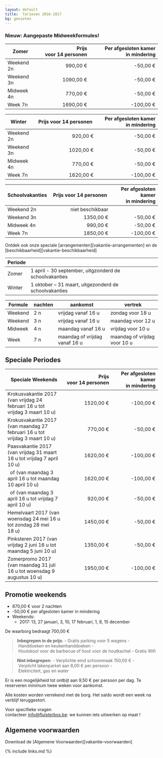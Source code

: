 ```yaml
---
layout: default
title:  Tarieven 2016-2017
bg: genieten
---
```


### Nieuw: Aangepaste Midweekformules!


|Zomer      | Prijs voor 14 personen | Per afgesloten kamer in mindering
|-----------|-----------------------:|---------------------------:
|Weekend 2n |   990,00&nbsp;€        |  -50,00&nbsp;€
|Weekend 3n |  1090,00&nbsp;€        |  -50,00&nbsp;€
|Midweek 4n |   770,00&nbsp;€        |  -50,00&nbsp;€
|Week 7n    |  1690,00&nbsp;€        | -100,00&nbsp;€

|Winter     | Prijs voor 14 personen | Per afgesloten kamer in mindering
|-----------|-----------------------:|---------------------------:
|Weekend 2n |   920,00&nbsp;€        |  -50,00&nbsp;€
|Weekend 3n |  1020,00&nbsp;€        |  -50,00&nbsp;€
|Midweek 4n |   770,00&nbsp;€        |  -50,00&nbsp;€
|Week 7n    |  1620,00&nbsp;€        | -100,00&nbsp;€

|Schoolvakanties | Prijs voor 14 personen | Per afgesloten kamer in mindering
|-----------|-----------------------:|---------------------------:
|Weekend 2n |   niet beschikbaar     |
|Weekend 3n |  1350,00&nbsp;€        |  -50,00&nbsp;€
|Midweek 4n |   990,00&nbsp;€        |  -50,00&nbsp;€
|Week 7n    |  1850,00&nbsp;€        | -100,00&nbsp;€

Ontdek ook onze speciale [arrangementen][vakantie-arrangementen] en de [beschikbaarheid][vakantie-beschikbaarheid]

|Periode ||
|------- |-------------
|Zomer   |  1 april - 30 september, uitgzonderd de schoolvakanties            
|Winter  |  1 oktober – 31 maart, uitgezonderd de schoolvakanties

|Formule          | nachten | aankomst                                | vertrek
|-----------------|---------|-----------------------------------------|-----------------------------------
|Weekend          | 2 n     | vrijdag vanaf&nbsp;16&nbsp;u            | zondag voor&nbsp;18&nbsp;u
|Weekend          | 3 n     | vrijdag vanaf&nbsp;16&nbsp;u            | maandag voor&nbsp;12&nbsp;u
|Midweek          | 4 n     | maandag vanaf&nbsp;16&nbsp;u            | vrijdag voor&nbsp;10&nbsp;u
|Week             | 7 n     | maandag of vrijdag vanaf&nbsp;16&nbsp;u | maandag of vrijdag  voor&nbsp;10&nbsp;u


## Speciale Periodes

|Speciale Weekends         | Prijs voor 14 personen                                       | Per afgesloten kamer in mindering
|--------------------------|-------------------------------------------------------------:|----------------------------------:
|Krokusvakantie 2017 (van vrijdag 24 februari 16&nbsp;u tot vrijdag 3 maart 10&nbsp;u)    | 1520,00&nbsp;€ | -100,00&nbsp;€
|Krokusvakantie 2017 (van maandag 27 februari 16&nbsp;u tot vrijdag 3 maart 10&nbsp;u)    |  770,00&nbsp;€ |  -50,00&nbsp;€
|Paasvakantie 2017 (van vrijdag 31 maart 16&nbsp;u tot vrijdag 7 april 10&nbsp;u)         | 1620,00&nbsp;€ | -100,00&nbsp;€
|  &nbsp; of (van maandag 3 april 16&nbsp;u tot maandag 10 april 10&nbsp;u)               | 1620,00&nbsp;€ | -100,00&nbsp;€
|  &nbsp; of (van maandag 3 april 16&nbsp;u tot vrijdag 7 april 10&nbsp;u)                |  920,00&nbsp;€ |  -50,00&nbsp;€
|Hemelvaart 2017 (van woensdag 24 mei 16&nbsp;u tot zondag 28 mei 18&nbsp;u)              | 1450,00&nbsp;€ |  -50,00&nbsp;€
|Pinksteren 2017 (van vrijdag 2 juni 16&nbsp;u tot maandag 5 juni 10&nbsp;u)              | 1350,00&nbsp;€ |  -50,00&nbsp;€
|Zomerpromo 2017 (van maandag 31 juli 16&nbsp;u tot woensdag 9 augustus 10&nbsp;u)        | 1950,00&nbsp;€ | -100,00&nbsp;€


## Promotie weekends

* 870,00&nbsp;€ voor 2 nachten
* -50,00&nbsp;€ per afgesloten kamer in mindering
* Weekends:
  * 2017: 13, 27 januari, 3, 10, 17 februari, 1, 8, 15 december


De waarborg bedraagt 700,00&nbsp;€

> **Inbegrepen in de prijs**: - Gratis parking voor 5 wagens - Handdoeken en keukenhanddoeken - Houtskool voor de barbecue of hout voor de houtkachel - Gratis Wifi

> **Niet inbegrepen**: - Verplichte eind schoonmaak 150,00&nbsp;€ - Verplicht lakenparket aan 8,00&nbsp;€ per persoon - Elektriciteit, gas en water

Er is een mogelijkheid tot ontbijt aan 9,50&nbsp;€ per persoon per dag. Te reserveren minimum twee weken voor aankomst.

Alle kosten worden verrekend met de borg. Het saldo wordt een week na verblijf teruggestort.

Voor specifieke vragen contacteer info@fluisterbos.be: we kunnen iets uitwerken op maat !

## Algemene voorwaarden
Download de [Algemene Voorwaarden][vakantie-voorwaarden]

{% include links.md %}
